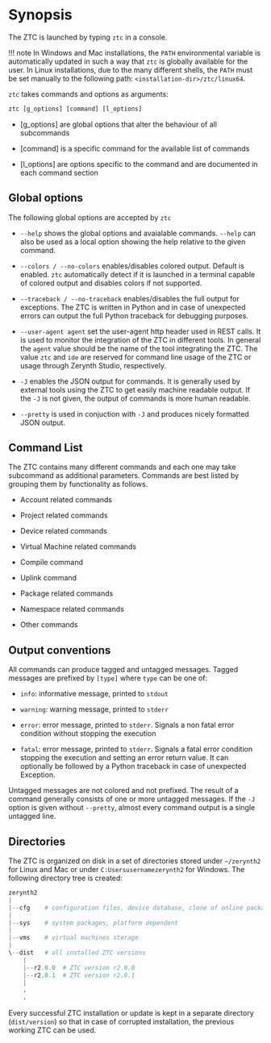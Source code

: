 # Synopsis

The ZTC is launched by typing ```ztc``` in a console.

!!! note
	In Windows and Mac installations, the `PATH` environmental variable is automatically updated in such a way that ```ztc``` is globally available for the user. In Linux installations, due to the many different shells, the `PATH` must be set manually to the following path: `<installation-dir>/ztc/linux64`.

```ztc``` takes commands and options as arguments:

```py
ztc [g_options] [command] [l_options]
```


* [g_options] are global options that alter the behaviour of all subcommands


* [command] is a specific command for the available list of commands


* [l_options] are options specific to the command and are documented in each command section

## Global options

The following global options are accepted by ```ztc```


* `--help` shows the global options and avaialable commands. `--help` can also be used as a local option showing the help relative to the given command.


* `--colors / --no-colors` enables/disables colored output. Default is enabled. ```ztc``` automatically detect if it is launched in a terminal capable of colored output and disables colors if not supported.


* `--traceback / --no-traceback` enables/disables the full output for exceptions. The ZTC is written in Python and in case of unexpected errors can output the full Python traceback for debugging purposes.


* `--user-agent agent` set the user-agent http header used in REST calls. It is used to monitor the integration of the ZTC in different tools. In general the `agent` value should be the name of the tool integrating the ZTC. The value `ztc` and `ide` are reserved for command line usage of the ZTC or usage through Zerynth Studio, respectively.


* `-J` enables the JSON output for commands. It is generally used by external tools using the ZTC to get easily machine readable output. If the `-J` is not given, the output of commands is more human readable.


* `--pretty` is used in conjuction with `-J` and produces nicely formatted JSON output.

<!-- _ztc-cmd-list -->
## Command List

The ZTC contains many different commands and each one may take subcommand as additional parameters. Commands are best listed by grouping them by functionality as follows.


* Account related commands


* Project related commands


* Device related commands


* Virtual Machine related commands


* Compile command


* Uplink command


* Package related commands


* Namespace related commands


* Other commands

## Output conventions

All commands can produce tagged and untagged messages. Tagged messages are prefixed by `[type]` where `type` can be one of:


* `info`: informative message, printed to `stdout`


* `warning`: warning message, printed to `stderr`


* `error`: error message, printed to `stderr`. Signals a non fatal error condition without stopping the execution


* `fatal`: error message, printed to `stderr`. Signals a fatal error condition stopping the execution and setting an error return value. It can optionally be followed by a Python traceback in case of unexpected Exception.

Untagged messages are not colored and not prefixed. The result of a command  generally consists of one or more untagged messages. If the `-J` option is given without `--pretty`, almost every command output is a single untagged line.

## Directories

The ZTC is organized on disk in a set of directories stored under `~/zerynth2` for Linux and Mac or under `C:Usersusernamezerynth2` for Windows. The following directory tree is created:

```py
zerynth2
|
|--cfg    # configuration files, device database, clone of online package database
|
|--sys    # system packages, platform dependent
|
|--vms    # virtual machines storage
|
\--dist   # all installed ZTC versions
    |
    |--r2.0.0  # ZTC version r2.0.0
    |--r2.0.1  # ZTC version r2.0.1
    |
    .
    .
```

Every successful ZTC installation or update is kept in a separate directory (`dist/version`) so that in case of corrupted installation, the previous working ZTC can be used.
<!--stackedit_data:
eyJoaXN0b3J5IjpbMTY3OTY4ODUzOCwtMzEzMjkwMjYwXX0=
-->